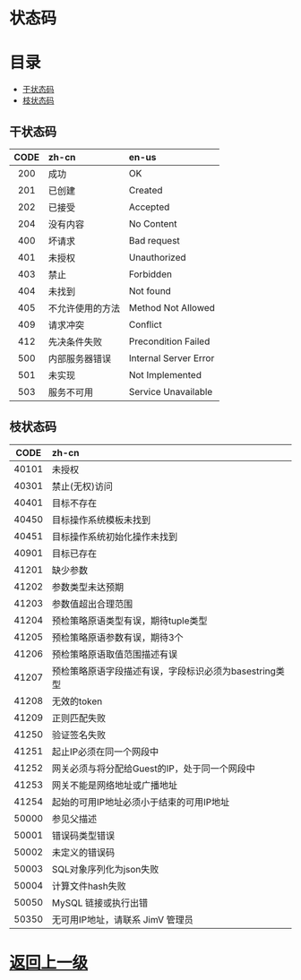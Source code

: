 # 状态码

[TOC]: # "目录"

# 目录
- [干状态码](#干状态码)
- [枝状态码](#枝状态码)


## 干状态码
|CODE|zh-cn|en-us|
|:--:|:--|:--|
|200|成功|OK|
|201|已创建|Created|
|202|已接受|Accepted|
|204|没有内容|No Content|
|400|坏请求|Bad request|
|401|未授权|Unauthorized|
|403|禁止|Forbidden|
|404|未找到|Not found|
|405|不允许使用的方法|Method Not Allowed|
|409|请求冲突|Conflict|
|412|先决条件失败|Precondition Failed|
|500|内部服务器错误|Internal Server Error|
|501|未实现|Not Implemented|
|503|服务不可用|Service Unavailable|

## 枝状态码
|CODE|zh-cn|
|:--:|:--|
|40101|未授权|
|40301|禁止(无权)访问|
|40401|目标不存在|
|40450|目标操作系统模板未找到|
|40451|目标操作系统初始化操作未找到|
|40901|目标已存在|
|41201|缺少参数|
|41202|参数类型未达预期|
|41203|参数值超出合理范围|
|41204|预检策略原语类型有误，期待tuple类型|
|41205|预检策略原语参数有误，期待3个|
|41206|预检策略原语取值范围描述有误|
|41207|预检策略原语字段描述有误，字段标识必须为basestring类型|
|41208|无效的token|
|41209|正则匹配失败|
|41250|验证签名失败|
|41251|起止IP必须在同一个网段中|
|41252|网关必须与将分配给Guest的IP，处于同一个网段中|
|41253|网关不能是网络地址或广播地址|
|41254|起始的可用IP地址必须小于结束的可用IP地址|
|50000|参见父描述|
|50001|错误码类型错误|
|50002|未定义的错误码|
|50003|SQL对象序列化为json失败|
|50004|计算文件hash失败|
|50050|MySQL 链接或执行出错|
|50350|无可用IP地址，请联系 JimV 管理员|

[返回上一级](../README.md)
===
